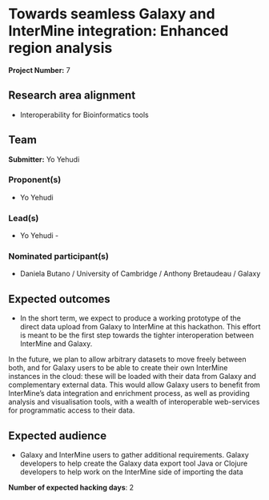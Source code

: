 # Towards seamless Galaxy and InterMine integration: Enhanced region analysis

**Project Number:** 7

## Research area alignment

- Interoperability for Bioinformatics tools

## Team

**Submitter:** Yo Yehudi

### Proponent(s)

- Yo Yehudi

### Lead(s)

- Yo Yehudi -

### Nominated participant(s)

- Daniela Butano / University of Cambridge /
 Anthony Bretaudeau / Galaxy

## Expected outcomes

- In the short term, we expect to produce a working prototype of the direct data upload from Galaxy to InterMine at this hackathon. This effort is meant to be the first step towards the tighter interoperation between InterMine and Galaxy. 
 
 In the future, we plan to allow arbitrary datasets to move freely between both, and for Galaxy users to be able to create their own InterMine instances in the cloud: these will be loaded with their data from Galaxy and complementary external data. This would allow Galaxy users to benefit from InterMine’s data integration and enrichment process, as well as providing analysis and visualisation tools, with a wealth of interoperable web-services for programmatic access to their data.

## Expected audience

- Galaxy and InterMine users to gather additional requirements.
 Galaxy developers to help create the Galaxy data export tool
 Java or Clojure developers to help work on the InterMine side of importing the data

**Number of expected hacking days**: 2

